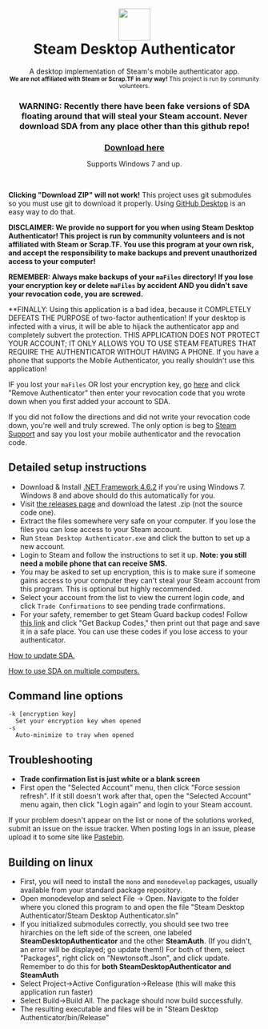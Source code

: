 <h1 align="center">
  <img  src="https://raw.githubusercontent.com/Jessecar96/SteamDesktopAuthenticator/master/icon.png" height="64" width="64" />
  <br/>
  Steam Desktop Authenticator
</h1>
<p align="center">
  A desktop implementation of Steam's mobile authenticator app.<br/>
  <sup><b>We are not affiliated with Steam or Scrap.TF in any way!</b> This project is run by community volunteers.
</p>
<h3 align="center">
  <b>WARNING: Recently there have been fake versions of SDA floating around that will steal your Steam account. Never download SDA from any place other than this github repo!</b>
</h3>
<h3 align="center" style="margin-bottom:0">
  <a href="https://github.com/Jessecar96/SteamDesktopAuthenticator/releases/latest">Download here</a>
</h3>
<p align="center">Supports Windows 7 and up.</p>
<br>

**Clicking "Download ZIP" will not work!** This project uses git submodules so you must use git to download it properly. Using [GitHub Desktop](https://desktop.github.com/) is an easy way to do that.

**DISCLAIMER: We provide no support for you when using Steam Desktop Authenticator! This project is run by community volunteers and is not affiliated with Steam or Scrap.TF. You use this program at your own risk, and accept the responsibility to make backups and prevent unauthorized access to your computer!**

**REMEMBER: Always make backups of your `maFiles` directory! If you lose your encryption key or delete `maFiles` by accident AND you didn't save your revocation code, you are screwed.**

**FINALLY: Using this application is a bad idea, because it COMPLETELY DEFEATS THE PURPOSE of two-factor authentication! If your desktop is infected with a virus, it will be able to hijack the authenticator app and completely subvert the protection. THIS APPLICATION DOES NOT PROTECT YOUR ACCOUNT; IT ONLY ALLOWS YOU TO USE STEAM FEATURES THAT REQUIRE THE AUTHENTICATOR WITHOUT HAVING A PHONE. If you have a phone that supports the Mobile Authenticator, you really shouldn't use this application!

IF you lost your `maFiles` OR lost your encryption key, go [here](https://store.steampowered.com/twofactor/manage) and click "Remove Authenticator" then enter your revocation code that you wrote down when you first added your account to SDA.

If you did not follow the directions and did not write your revocation code down, you're well and truly screwed. The only option is beg to [Steam Support](https://support.steampowered.com/) and say you lost your mobile authenticator and the revocation code.

## Detailed setup instructions
- Download & Install [.NET Framework 4.6.2](https://www.microsoft.com/net/download/dotnet-framework-runtime/net462) if you're using Windows 7. Windows 8 and above should do this automatically for you.
- Visit [the releases page](https://github.com/Jessecar96/SteamDesktopAuthenticator/releases) and download the latest .zip (not the source code one).
- Extract the files somewhere very safe on your computer. If you lose the files you can lose access to your Steam account.
- Run `Steam Desktop Authenticator.exe` and click the button to set up a new account.
- Login to Steam and follow the instructions to set it up. **Note: you still need a mobile phone that can receive SMS.**
- You may be asked to set up encryption, this is to make sure if someone gains access to your computer they can't steal your Steam account from this program. This is optional but highly recommended.
- Select your account from the list to view the current login code, and click `Trade Confirmations` to see pending trade confirmations.
- For your safety, remember to get Steam Guard backup codes! Follow [this link](https://store.steampowered.com/twofactor/manage) and click "Get Backup Codes," then print out that page and save it in a safe place. You can use these codes if you lose access to your authenticator.

[How to update SDA.](https://github.com/Jessecar96/SteamDesktopAuthenticator/wiki/Updating)

[How to use SDA on multiple computers.](https://github.com/Jessecar96/SteamDesktopAuthenticator/wiki/Using-SDA-on-multiple-computers)


## Command line options
```
-k [encryption key]
  Set your encryption key when opened
-s
  Auto-minimize to tray when opened
```

## Troubleshooting
- **Trade confirmation list is just white or a blank screen**
 - First open the "Selected Account" menu, then click "Force session refresh". If it still doesn't work after that, open the "Selected Account" menu again, then click "Login again" and login to your Steam account.

If your problem doesn't appear on the list or none of the solutions worked, submit an issue on the issue tracker. When posting logs in an issue, please upload it to some site like [Pastebin](http://www.pastebin.com).

## Building on linux
- First, you will need to install the `mono` and `monodevelop` packages, usually available from your standard package repository.
- Open monodevelop and select File -> Open. Navigate to the folder where you cloned this program to and open the file "Steam Desktop Authenticator/Steam Desktop Authenticator.sln"
- If you initialized submodules correctly, you should see two tree hirarchies on the left side of the screen, one labeled **SteamDesktopAuthenticator** and the other **SteamAuth**. (If you didn't, an error will be displayed; go update them!) For both of them, select "Packages", right click on "Newtonsoft.Json", and click update. Remember to do this for **both SteamDesktopAuthenticator and SteamAuth**
- Select Project->Active Configuration->Release (this will make this application run faster)
- Select Build->Build All. The package should now build successfully.
- The resulting executable and files will be in "Steam Desktop Authenticator/bin/Release"

